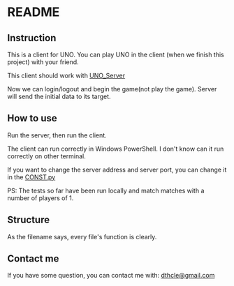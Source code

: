 # README
## Instruction
This is a client for UNO. You can play UNO in the client (when we finish this project) with your friend.

This client should work with [UNO_Server](https://github.com/dthcle/UNO_Server)

Now we can login/logout and begin the game(not play the game). Server will send the initial data to its target.
## How to use
Run the server, then run the client.

The client can run correctly in Windows PowerShell. I don't know can it run correctly on other terminal.

If you want to change the server address and server port, you can change it in the [CONST.py](./CONST.py)

PS: The tests so far have been run locally and match matches with a number of players of 1.
## Structure
As the filename says, every file's function is clearly.
## Contact me
If you have some question, you can contact me with: dthcle@gmail.com


